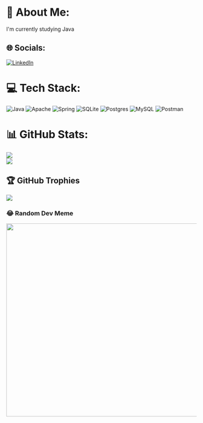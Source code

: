 # 💫 About Me:
I'm currently studying Java


## 🌐 Socials:
[![LinkedIn](https://img.shields.io/badge/LinkedIn-%230077B5.svg?logo=linkedin&logoColor=white)](https://www.linkedin.com/in/prigunoff/)

# 💻 Tech Stack:
![Java](https://img.shields.io/badge/java-%23ED8B00.svg?style=flat&logo=java&logoColor=white) ![Apache](https://img.shields.io/badge/apache-%23D42029.svg?style=flat&logo=apache&logoColor=white) ![Spring](https://img.shields.io/badge/spring-%236DB33F.svg?style=flat&logo=spring&logoColor=white) ![SQLite](https://img.shields.io/badge/sqlite-%2307405e.svg?style=flat&logo=sqlite&logoColor=white) ![Postgres](https://img.shields.io/badge/postgres-%23316192.svg?style=flat&logo=postgresql&logoColor=white) ![MySQL](https://img.shields.io/badge/mysql-%2300f.svg?style=flat&logo=mysql&logoColor=white) ![Postman](https://img.shields.io/badge/Postman-FF6C37?style=flat&logo=postman&logoColor=white)
# 📊 GitHub Stats:
![](https://github-readme-streak-stats.herokuapp.com/?user=Prigunoff&theme=tokyonight&hide_border=false)<br/>
![](https://github-readme-stats.vercel.app/api/top-langs/?username=Prigunoff&theme=tokyonight&hide_border=false&include_all_commits=true&count_private=true&layout=compact)

## 🏆 GitHub Trophies
![](https://github-profile-trophy.vercel.app/?username=Prigunoff&theme=onedark&no-frame=false&no-bg=true&margin-w=4)

### 😂 Random Dev Meme
<img src="https://global.discourse-cdn.com/codecademy/optimized/5X/2/4/a/9/24a9fbc9fb557214282e9661e8ff48594cecf8b2_2_690x388.jpeg" width="512px"/>

<!-- Proudly created with GPRM ( https://gprm.itsvg.in ) -->
